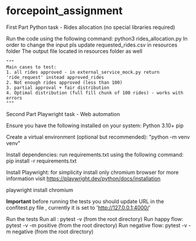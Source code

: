# forcepoint_assignment
First Part
Python task - Rides allocation (no special libraries required)

Run the code using the following command: python3 rides_allocation.py
In order to change the input pls update requested_rides.csv in resources folder
The output file located in resources folder as well

    """
    Main cases to test:
    1. all rides approved - in external_service_mock.py return 'ride_request' instead approved_rides
    2. Not enough rides approved (less than 100)
    3. partial approval + fair distribution
    4. Optimal distribution (full fill chunk of 100 rides) - works with errors  
    """








Second Part
Playwright task - Web automation

Ensure you have the following installed on your system:
Python 3.10+
pip

Create a virtual environment (optional but recommended):
"python -m venv venv"

Install dependencies:
run requirements.txt using the following command: pip install -r requirements.txt

Install Playwright: for simplicity install only chromium browser for more information visit https://playwright.dev/python/docs/installation

playwright install chromium

**Important** before running the tests you should update URL in the confitest.py file , currently it is set to 'http://127.0.0.1:4000/' 

Run the tests
Run all : pytest -v (from the root directory)
Run happy flow: pytest -v -m positive (from the root directory)
Run negative flow: pytest -v -m negative (from the root directory)



